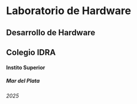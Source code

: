 <!-- Encabezado -->

# Laboratorio de Hardware
## Desarrollo de Hardware
## Colegio IDRA
#### Instito Superior
##### Mar del Plata
###### 2025